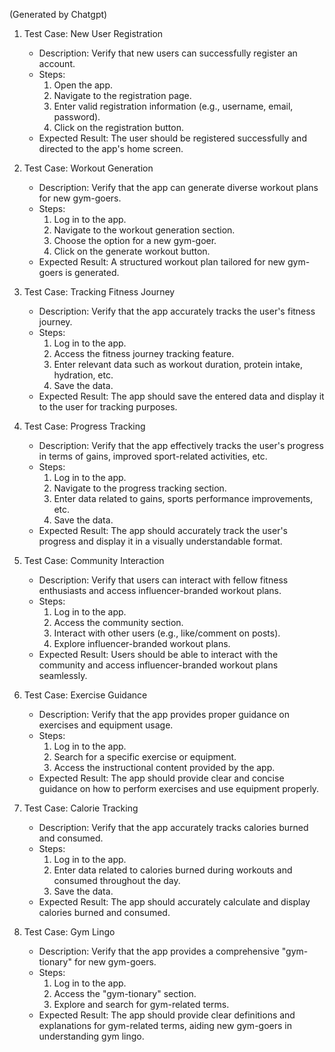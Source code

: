 (Generated by Chatgpt)

1. Test Case: New User Registration
   - Description: Verify that new users can successfully register an account.
   - Steps:
     1. Open the app.
     2. Navigate to the registration page.
     3. Enter valid registration information (e.g., username, email, password).
     4. Click on the registration button.
   - Expected Result: The user should be registered successfully and directed to the app's home screen.

2. Test Case: Workout Generation
   - Description: Verify that the app can generate diverse workout plans for new gym-goers.
   - Steps:
     1. Log in to the app.
     2. Navigate to the workout generation section.
     3. Choose the option for a new gym-goer.
     4. Click on the generate workout button.
   - Expected Result: A structured workout plan tailored for new gym-goers is generated.

3. Test Case: Tracking Fitness Journey
   - Description: Verify that the app accurately tracks the user's fitness journey.
   - Steps:
     1. Log in to the app.
     2. Access the fitness journey tracking feature.
     3. Enter relevant data such as workout duration, protein intake, hydration, etc.
     4. Save the data.
   - Expected Result: The app should save the entered data and display it to the user for tracking purposes.

4. Test Case: Progress Tracking
   - Description: Verify that the app effectively tracks the user's progress in terms of gains, improved sport-related activities, etc.
   - Steps:
     1. Log in to the app.
     2. Navigate to the progress tracking section.
     3. Enter data related to gains, sports performance improvements, etc.
     4. Save the data.
   - Expected Result: The app should accurately track the user's progress and display it in a visually understandable format.

5. Test Case: Community Interaction
   - Description: Verify that users can interact with fellow fitness enthusiasts and access influencer-branded workout plans.
   - Steps:
     1. Log in to the app.
     2. Access the community section.
     3. Interact with other users (e.g., like/comment on posts).
     4. Explore influencer-branded workout plans.
   - Expected Result: Users should be able to interact with the community and access influencer-branded workout plans seamlessly.

6. Test Case: Exercise Guidance
   - Description: Verify that the app provides proper guidance on exercises and equipment usage.
   - Steps:
     1. Log in to the app.
     2. Search for a specific exercise or equipment.
     3. Access the instructional content provided by the app.
   - Expected Result: The app should provide clear and concise guidance on how to perform exercises and use equipment properly.

7. Test Case: Calorie Tracking
   - Description: Verify that the app accurately tracks calories burned and consumed.
   - Steps:
     1. Log in to the app.
     2. Enter data related to calories burned during workouts and consumed throughout the day.
     3. Save the data.
   - Expected Result: The app should accurately calculate and display calories burned and consumed.

8. Test Case: Gym Lingo
   - Description: Verify that the app provides a comprehensive "gym-tionary" for new gym-goers.
   - Steps:
     1. Log in to the app.
     2. Access the "gym-tionary" section.
     3. Explore and search for gym-related terms.
   - Expected Result: The app should provide clear definitions and explanations for gym-related terms, aiding new gym-goers in understanding gym lingo.
